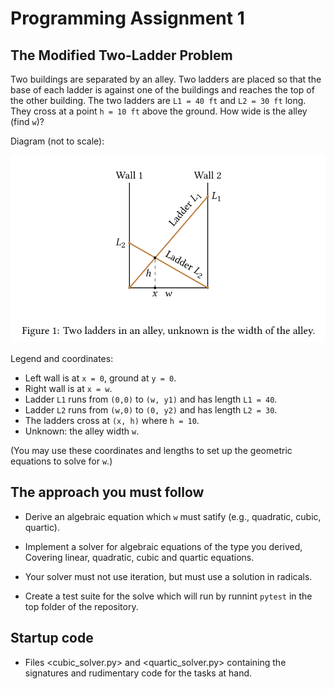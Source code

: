 # Programming Assignment 1

## The Modified Two-Ladder Problem

Two buildings are separated by an alley. Two ladders are placed so that the base of each ladder is against one of the buildings and reaches the top of the other building. The two ladders are `L1 = 40 ft` and `L2 = 30 ft` long. They cross at a point `h = 10 ft` above the ground. How wide is the alley (find `w`)?

Diagram (not to scale):

![Two ladders in an alley](TwoLadders.png)


Legend and coordinates:
- Left wall is at `x = 0`, ground at `y = 0`.
- Right wall is at `x = w`.
- Ladder `L1` runs from `(0,0)` to `(w, y1)` and has length `L1 = 40`.
- Ladder `L2` runs from `(w,0)` to `(0, y2)` and has length `L2 = 30`.
- The ladders cross at `(x, h)` where `h = 10`.
- Unknown: the alley width `w`.

(You may use these coordinates and lengths to set up the geometric equations to solve for `w`.)


## The approach you must follow

  * Derive an algebraic equation which `w` must satify (e.g., quadratic, cubic,
  quartic).
  
  * Implement a solver for algebraic equations of the type you derived,
  Covering linear, quadratic, cubic and quartic equations.

  * Your solver must not use iteration, but must use a solution
  in radicals. 
  
  * Create a test suite for the solve which will run by runnint `pytest`
  in the top folder of the repository.
  
## Startup code

  * Files <cubic_solver.py> and <quartic_solver.py> containing
  the signatures and rudimentary code for the tasks at hand.
  
  

